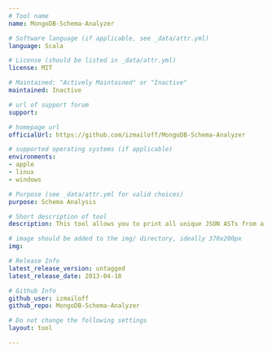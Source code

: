 ```yaml
---
# Tool name
name: MongoDB-Schema-Analyzer

# Software language (if applicable, see _data/attr.yml)
language: Scala

# License (should be listed in _data/attr.yml)
license: MIT

# Maintained: "Actively Maintained" or "Inactive"
maintained: Inactive

# url of support forum
support: 

# homepage url
officialUrl: https://github.com/izmailoff/MongoDB-Schema-Analyzer

# supported operating systems (if applicable)
environments:
- apple
- linux
- windows

# Purpose (see _data/attr.yml for valid choices)
purpose: Schema Analysis

# Short description of tool
description: This tool allows you to print all unique JSON ASTs from a MongoDB collection.

# image should be added to the img/ directory, ideally 370x200px
img: 

# Release Info
latest_release_version: untagged
latest_release_date: 2013-04-18

# Github Info
github_user: izmailoff
github_repo: MongoDB-Schema-Analyzer

# Do not change the following settings
layout: tool

---
```


